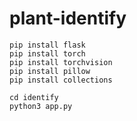 # plant-identify

```
pip install flask
pip install torch
pip install torchvision
pip install pillow
pip install collections

cd identify
python3 app.py   
```
